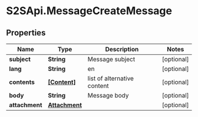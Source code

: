 # S2SApi.MessageCreateMessage

## Properties
Name | Type | Description | Notes
------------ | ------------- | ------------- | -------------
**subject** | **String** | Message subject | [optional] 
**lang** | **String** | en | [optional] 
**contents** | [**[Content]**](Content.md) | list of alternative content | [optional] 
**body** | **String** | Message body | [optional] 
**attachment** | [**Attachment**](Attachment.md) |  | [optional] 


